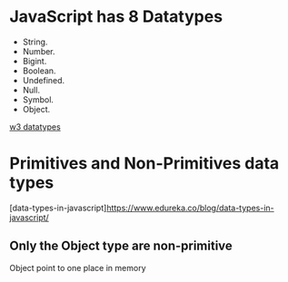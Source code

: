 # JavaScript has 8 Datatypes

- String.
- Number.
- Bigint.
- Boolean.
- Undefined.
- Null.
- Symbol.
- Object.

[w3 datatypes](https://www.w3schools.com/js/js_datatypes.asp)

# Primitives and Non-Primitives data types

[data-types-in-javascript]https://www.edureka.co/blog/data-types-in-javascript/

## Only the Object type are non-primitive

Object point to one place in memory
